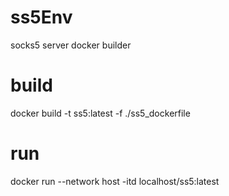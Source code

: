 # ss5Env
socks5 server docker builder

# build  
docker build -t ss5:latest -f ./ss5_dockerfile  

# run   
docker run --network host -itd localhost/ss5:latest
